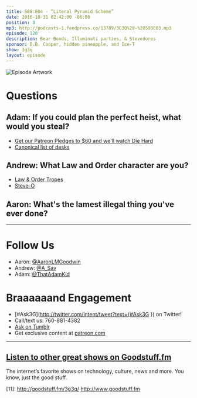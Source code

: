 ```yaml
---
title: S08:E04 - “Literal Pyramid Scheme”
date: 2016-10-31 02:42:00 -06:00
position: 8
mp3: http://podcasts-1.feedpress.co/13789/3G3Q%20-%20S08E03.mp3
episode: 120
description: Bear Bonds, Illuminati parties, & Stevedores
sponsor: D.B. Cooper, hidden pineapple, and Ice-T
show: 3g3q
layout: episode
---
```


![Episode Artwork][1]

# Questions

## Adam: If you could plan the perfect heist, what would you steal?

* [Get our Patreon Pledges to $60 and we'll watch Die Hard][2]
* [Canonical list of desks][3]

## Andrew: What Law and Order character are you?

* [Law &amp; Order Tropes][4]
* [Steve-O][5]

## Aaron: What's the lamest illegal thing you've ever done?

***

# Follow Us
* Aaron: [@AaronLMGoodwin](http://twitter.com/aaronlmgoodwin)
* Andrew: [@A_Sav](http://twitter.com/a_sav)
* Adam: [@ThatAdamKid](http://twitter.com/thatadamkid)

# Braaaaaand Engagement
* [#Ask3G](http://twitter.com/intent/tweet?text={#Ask3G }) on Twitter!
* Call/text us: 760-881-4382
* [Ask on Tumblr](http://3g3q.co/ask)
* Get exclusive content at [patreon.com](http://www.patreon.com/3g3q)

***

## [Listen to other great shows on Goodstuff.fm](http://goodstuff.fm/)
The internet’s favorite shows on technology, culture, news and more. You know, just the good stuff.

[1]: http://l.gdwn.co/1brzy.jpg
[2]: https://www.patreon.com/3g3q
[3]: http://bit.ly/2cXFm2J
[4]: http://tvtropes.org/pmwiki/pmwiki.php/Characters/LawAndOrder
[5]: http://bit.ly/2dAHLyr
[6]: http://twitter.com/aaronlmgoodwin
[7]: http://twitter.com/a_sav
[8]: http://twitter.com/thatadamkid
[9]: http://3g3q.co/ask
[10]: http://www.patreon.com/3g3q
[11]: http://goodstuff.fm/3g3q/ http://www.goodstuff.fm
